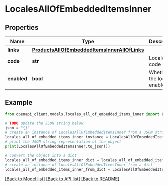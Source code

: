 # LocalesAllOfEmbeddedItemsInner


## Properties

Name | Type | Description | Notes
------------ | ------------- | ------------- | -------------
**links** | [**ProductsAllOfEmbeddedItemsInnerAllOfLinks**](ProductsAllOfEmbeddedItemsInnerAllOfLinks.md) |  | [optional] 
**code** | **str** | Locale code | 
**enabled** | **bool** | Whether the locale is enabled | [optional] [default to False]

## Example

```python
from openapi_client.models.locales_all_of_embedded_items_inner import LocalesAllOfEmbeddedItemsInner

# TODO update the JSON string below
json = "{}"
# create an instance of LocalesAllOfEmbeddedItemsInner from a JSON string
locales_all_of_embedded_items_inner_instance = LocalesAllOfEmbeddedItemsInner.from_json(json)
# print the JSON string representation of the object
print(LocalesAllOfEmbeddedItemsInner.to_json())

# convert the object into a dict
locales_all_of_embedded_items_inner_dict = locales_all_of_embedded_items_inner_instance.to_dict()
# create an instance of LocalesAllOfEmbeddedItemsInner from a dict
locales_all_of_embedded_items_inner_from_dict = LocalesAllOfEmbeddedItemsInner.from_dict(locales_all_of_embedded_items_inner_dict)
```
[[Back to Model list]](../README.md#documentation-for-models) [[Back to API list]](../README.md#documentation-for-api-endpoints) [[Back to README]](../README.md)


